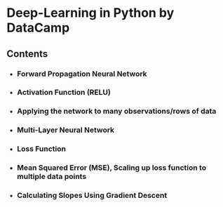# Deep-Learning in Python by DataCamp

## Contents

* ### Forward Propagation Neural Network
* ### Activation Function (RELU)
* ### Applying the network to many observations/rows of data
* ### Multi-Layer Neural Network
* ### Loss Function
* ### Mean Squared Error (MSE), Scaling up loss function to multiple data points
* ### Calculating Slopes Using Gradient Descent
